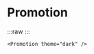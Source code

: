 # Promotion
:::raw
<DemoContainer>
<Promotion theme="dark" />
</DemoContainer>
:::


```vue
<Promotion theme="dark" />
```
